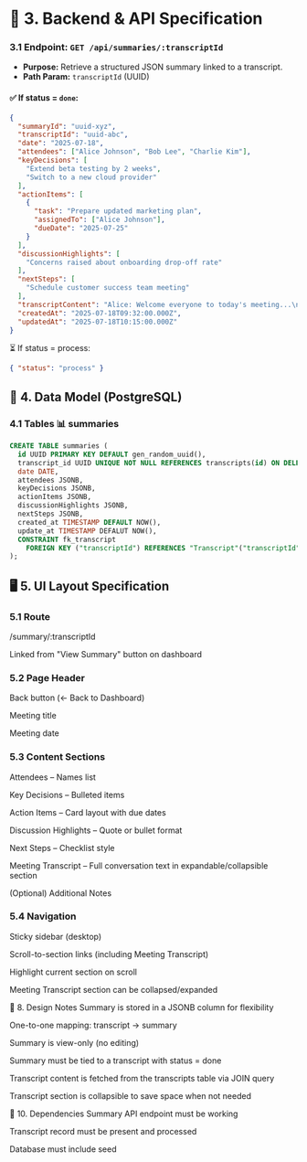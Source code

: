 # 🔧 3. Backend & API Specification

### 3.1 Endpoint: `GET /api/summaries/:transcriptId`

- **Purpose:** Retrieve a structured JSON summary linked to a transcript.
- **Path Param:** `transcriptId` (UUID)

#### ✅ If status = `done`:

```json
{
  "summaryId": "uuid-xyz",
  "transcriptId": "uuid-abc",
  "date": "2025-07-18",
  "attendees": ["Alice Johnson", "Bob Lee", "Charlie Kim"],
  "keyDecisions": [
    "Extend beta testing by 2 weeks",
    "Switch to a new cloud provider"
  ],
  "actionItems": [
    {
      "task": "Prepare updated marketing plan",
      "assignedTo": ["Alice Johnson"],
      "dueDate": "2025-07-25"
    }
  ],
  "discussionHighlights": [
    "Concerns raised about onboarding drop-off rate"
  ],
  "nextSteps": [
    "Schedule customer success team meeting"
  ],
  "transcriptContent": "Alice: Welcome everyone to today's meeting...\nBob: Thanks for joining...\n[Full transcript text]",
  "createdAt": "2025-07-18T09:32:00.000Z",
  "updatedAt": "2025-07-18T10:15:00.000Z"
}
```
⏳ If status = process:
```json
{ "status": "process" }
```
## 🧩 4. Data Model (PostgreSQL)
### 4.1 Tables 📊 summaries
```sql
CREATE TABLE summaries (
  id UUID PRIMARY KEY DEFAULT gen_random_uuid(),
  transcript_id UUID UNIQUE NOT NULL REFERENCES transcripts(id) ON DELETE CASCADE,
  date DATE,
  attendees JSONB,
  keyDecisions JSONB,
  actionItems JSONB,
  discussionHighlights JSONB,
  nextSteps JSONB,
  created_at TIMESTAMP DEFAULT NOW(),
  update_at TIMESTAMP DEFALUT NOW(),
  CONSTRAINT fk_transcript
    FOREIGN KEY ("transcriptId") REFERENCES "Transcript"("transcriptId") ON DELETE CASCADE
);
```

## 🖥 5. UI Layout Specification
### 5.1 Route
/summary/:transcriptId

Linked from "View Summary" button on dashboard

### 5.2 Page Header
Back button (← Back to Dashboard)

Meeting title

Meeting date

### 5.3 Content Sections
Attendees – Names list

Key Decisions – Bulleted items

Action Items – Card layout with due dates

Discussion Highlights – Quote or bullet format

Next Steps – Checklist style

Meeting Transcript – Full conversation text in expandable/collapsible section

(Optional) Additional Notes

### 5.4 Navigation
Sticky sidebar (desktop)

Scroll-to-section links (including Meeting Transcript)

Highlight current section on scroll

Meeting Transcript section can be collapsed/expanded

🧱 8. Design Notes
Summary is stored in a JSONB column for flexibility

One-to-one mapping: transcript → summary

Summary is view-only (no editing)

Summary must be tied to a transcript with status = done

Transcript content is fetched from the transcripts table via JOIN query

Transcript section is collapsible to save space when not needed


🔗 10. Dependencies
Summary API endpoint must be working

Transcript record must be present and processed

Database must include seed